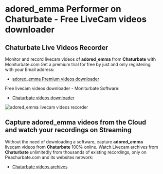 # adored_emma Performer on Chaturbate - Free LiveCam videos downloader

## Chaturbate Live Videos Recorder

Monitor and record livecam videos of **adored_emma** from **Chaturbate** with Moniturbate.com
Get a premium trial for free by just and only registering with your Email address:
* [adored_emma Premium videos downloader](https://moniturbate.com/request-demo-licence-key.html)

Free livecam videos downloader - Moniturbate Software:
* [Chaturbate videos downloader](https://moniturbate.com/moniturbate-download-software.html)

![adored_emma livecam videos recorder](https://peachurnet.com/templates/moniturbate-software.png)


## Capture adored_emma videos from the Cloud and watch your recordings on Streaming

Without the need of downloading a software, capture **adored_emma** livecam videos from **Chaturbate** 100% online.
Watch Livecam archives from **Chaturbate** unlimitedly from thousands of existing recordings, only on Peachurbate.com and its websites network:
* [Chaturbate videos archives](https://peachurnet.com/)